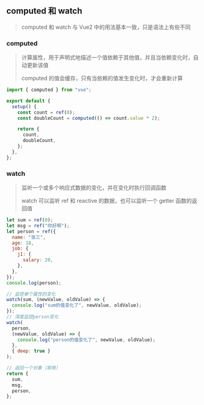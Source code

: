 ## computed 和 watch

> computed 和 watch 与 Vue2 中的用法基本一致，只是语法上有些不同

### computed

> 计算属性，用于声明式地描述一个值依赖于其他值，并且当依赖变化时，自动更新该值
>
> computed 的值会缓存，只有当依赖的值发生变化时，才会重新计算

```js
import { computed } from "vue";

export default {
  setup() {
    const count = ref(0);
    const doubleCount = computed(() => count.value * 2);

    return {
      count,
      doubleCount,
    };
  },
};
```

### watch

> 监听一个或多个响应式数据的变化，并在变化时执行回调函数
>
> watch 可以监听 ref 和 reactive 的数据，也可以监听一个 getter 函数的返回值

```js
let sum = ref(0);
let msg = ref("你好啊");
let person = ref({
  name: "张三",
  age: 18,
  job: {
    j1: {
      salary: 20,
    },
  },
});
console.log(person);

// 监控单个属性的变化
watch(sum, (newValue, oldValue) => {
  console.log("sum的值变化了", newValue, oldValue);
});
// 深度监控person变化
watch(
  person,
  (newValue, oldValue) => {
    console.log("person的值变化了", newValue, oldValue);
  },
  { deep: true }
);

// 返回一个对象（常用）
return {
  sum,
  msg,
  person,
};
```
